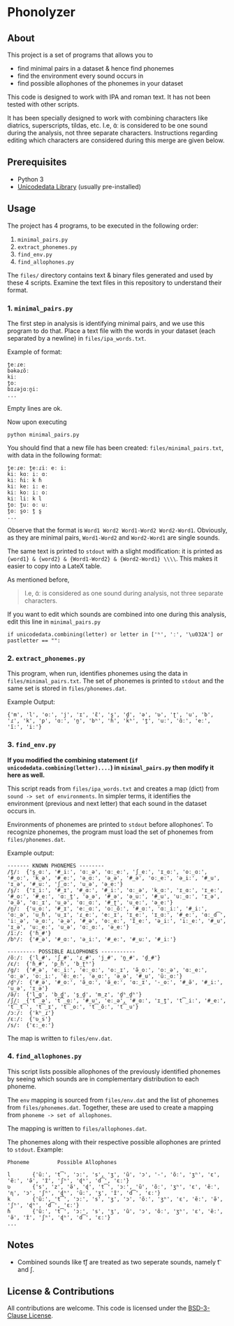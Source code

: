 # Phonolyzer

## About

This project is a set of programs that allows you to 

- find minimal pairs in a dataset & hence find phonemes
- find the environment every sound occurs in
- find possible allophones of the phonemes in your dataset

This code is designed to work with IPA and roman text. It has not been tested with other scripts.

It has been specially designed to work with combining characters like diatrics, superscripts, tildas, etc. 
I.e, ɑ̃ː is considered to be one sound during the analysis, not three separate characters.
Instructions regarding editing which characters are considered during this merge are given below.

## Prerequisites

- Python 3
- [Unicodedata Library](https://docs.python.org/3/library/unicodedata.html) (usually pre-installed)

## Usage

The project has 4 programs, to be executed in the following order:

1. `minimal_pairs.py`
2. `extract_phonemes.py`
3. `find_env.py`
4. `find_allophones.py`

The `files/` directory contains text & binary files generated and used by these 4 scripts. 
Examine the text files in this repository to understand their format.

### 1. `minimal_pairs.py`

The first step in analysis is identifying minimal pairs, and we use this program to do that. 
Place a text file with the words in your dataset (each separated by a newline) in `files/ipa_words.txt`.

Example of format:

```
t̪eːɾeː
bəkəɾõː
kiː
t̪oː
bɪɾəjɑːn̪iː
...
```
Empty lines are ok.

Now upon executing 

```
python minimal_pairs.py
```
You should find that a new file has been created: `files/minimal_pairs.txt`, with data in the following format:

```
t̪eːɾeː t̪eːɾiː eː iː
kiː kɑː iː ɑː
kiː ɦiː k ɦ
kiː keː iː eː
kiː koː iː oː
kiː liː k l
t̪oː t̪uː oː uː
t̪oː s̪oː t̪ s̪
...
```

Observe that the format is `Word1 Word2 Word1-Word2 Word2-Word1`. Obviously, as they are minimal pairs, `Word1-Word2` and `Word2-Word1` are single sounds.

The same text is printed to `stdout` with a slight modification: it is printed as `{word1} & {word2} & {Word1-Word2} & {Word2-Word1} \\\\`. This makes it easier to copy into a LateX table.

As mentioned before, 
> I.e, ɑ̃ː is considered as one sound during analysis, not three separate characters.

If you want to edit which sounds are combined into one during this analysis, edit this line in `minimal_pairs.py`

```
if unicodedata.combining(letter) or letter in ['ʰ', 'ː', '\u032A'] or pastletter == "":
```

### 2. `extract_phonemes.py`

This program, when run, identifies phonemes using the data in `files/minimal_pairs.txt`. 
The set of phonemes is printed to `stdout` and the same set is stored in `files/phonemes.dat`.

Example Output:

```
{'m', 'l', 'oː', 'j', 'ɪ', 'ɛ̃', 's̪', 'd̪', 'ə', 'ʋ', 'ʈ', 'u', 'b', 'ɾ', 'k', 'p', 'ɑː', 'n̪', 'bʰ', 'ɦ', 'kʰ', 't̪', 'uː', 'ɑ̃ː', 'eː', 'ĩː', 'iː'}
```

### 3. `find_env.py`

**If you modified the combining statement (`if unicodedata.combining(letter)....`) in `minimal_pairs.py` then modify it here as well.**

This script reads from `files/ipa_words.txt` and creates a map (dict) from `sound -> set of environments`.
In simpler terms, it identifies the environment (previous and next letter) that each sound in the dataset occurs in.

Environments of phonemes are printed to `stdout` before allophones'. To recognize phonemes, the program must load the set of phonemes from `files/phonemes.dat`.

Example output:

```
------- KNOWN PHONEMES --------
/t̪/:  {'s̪_ɑː', '#_iː', 'ɑː_ə', 'ɑː_eː', 'ʃ_eː', 'ɪ_ɑː', 'oː_ɑː', '#_oː', 'k_ə', '#_eː', 'ə_ɑː', 'ə_ə', '#_ə', 'oː_eː', 'ə_iː', '#_u', 'ɪ_ə', '#_uː', 'ʃ_ɑː', 'u_ə', 'ə_eː'}
/s̪/:  {'ɪ_iː', '#_ɪ', '#_ɑː', '#_iː', 'ɑː_ə', 'k_ɑː', 'ɪ_ɑː', 'ɪ_eː', '#_oː', '#_eː', 'ɑː_t̪', 'ə_ə', '#_ə', 'ə_uː', '#_u', 'uː_ɑː', 'ɪ_ə', 'ə_ə̃', 'ɑː_ɪ', 'u_ə', 'ɑː_ɑː', '#_ʈ', 'u_eː', 'ə_eː'}
/n̪/:  {'u_oː', '#_ɪ', 'eː_ɑː', 'oː_õː', '#_ɑː', 'ɑː_iː', '#_iː', 'ɑː_ə', 'u_ɦ', 'u_ɪ', 'ɾ_eː', 'eː_ɪ', 'ɪ_eː', 'ɪ_ɑː', '#_eː', 'ɑː_d͡', 'iː_ə', 'ə_ɑː', 'ə_ə', '#_ə', 'oː_eː', 'ɪ̃_eː', 'ə_iː', 'iː_eː', '#_u', 'ɪ_ə', 'uː_eː', 'u_ə', 'ɑː_ɑː', 'ə_eː'}
/ĩː/:  {'ɦ_#'}
/bʰ/:  {'#_ə', '#_ɑː', 'ə_iː', '#_eː', '#_uː', '#_iː'}

--------- POSSIBLE ALLOPHONES -----------
/õː/:  {'l_#', 'ʃ_#', 'ɾ_#', 'j_#', 'n̪_#', 'd̪_#'}
/ɛ/:  {'ɦ_#', 'p_ɦ', 'b_ʈʰ'}
/g/:  {'#_ə', 'eː_iː', 'eː_ɑː', 'oː_ɪ', 'ə̃_oː', 'oː_ə', 'ɑː_eː', 'ɑː_ə', 'oː_iː', 'ẽː_eː', 'ə_ɑː', 'ə_ə', '#_u', 'ũː_ɑː'}
/d̪ʰ/:  {'#_ə', '#_oː', 'ə̃_ɑː', 'ə̃_eː', 'ɑː_ɪ', '-_oː', '#_ə̃', '#_iː', 'u_ə', 'ɪ_ə'}
/ə̃/:  {'l_g', 'b_d̪', 's̪_d̪', 'm_z', 'd̪ʰ_d̪ʰ'}
/ʃ/:  {'t͡_ə', 't͡_ɑː', '#_u', 'eː_ə', '#_ɑː', 'ɪ_t̪', 't͡_iː', '#_eː', 't͡_t͡', 't͡_ɪ', 't͡_oː', 't͡_õː', 't͡_u'}
/ɔː/:  {'kʰ_ɾ'}
/ɛː/:  {'ʋ_s'}
/s/:  {'ɛː_eː'}

```

The map is written to `files/env.dat`.

### 4. `find_allophones.py`

This script lists possible allophones of the previously identified phonemes by seeing which sounds are in complementary distribution to each phoneme.

The `env` mapping is sourced from `files/env.dat` and the list of phonemes from `files/phonemes.dat`. 
Together, these are used to create a mapping from `phoneme -> set of allophones`.

The mapping is written to `files/allophones.dat`. 

The phonemes along with their respective possible allophones are printed to `stdout`.
Example:

```
Phoneme         Possible Allophones

l       {'ũː', 't͡', 'ɔː', 's', 'ʒ', 'ũ', 'ɔ', '-', 'õː', 'ʒʰ', 'ɛ', 'ẽː', 'ə̃', 'ɪ̃', 'ʃʰ', 'ɖʰ', 'd͡', 'ɛː'}
ʋ       {'s', 'z', 'ə̃', 'ɖ', 't͡', 'ɔː', 'ũ', 'õː', 'ʒʰ', 'ɛ', 'ẽː', 'ɳ', 'ɔ', 'ʃʰ', 'ɖʰ', 'ũː', 'ʒ', 'ɪ̃', 'd͡', 'ɛː'}
k       {'ũː', 't͡', 'ɔː', 's', 'ʒ', 'ɔ', 'õː', 'ʒʰ', 'ɛ', 'ẽː', 'ə̃', 'ʃʰ', 'ɖʰ', 'd͡', 'ɛː'}
ɦ       {'ũː', 't͡', 'ɔː', 's', 'ʒ', 'ũ', 'ɔ', 'õː', 'ʒʰ', 'ɛ', 'ẽː', 'ə̃', 'ɪ̃', 'ʃʰ', 'ɖʰ', 'd͡', 'ɛː'}
...
```

## Notes

- Combined sounds like t͡ʃ are treated as two seperate sounds, namely t͡ and ʃ.


## License & Contributions

All contributions are welcome. This code is licensed under the [BSD-3-Clause License](https://github.com/clocked07/phonolyzer/blob/trunk/LICENSE).
